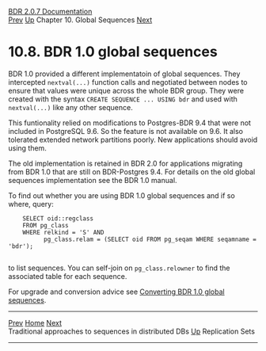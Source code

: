   [BDR 2.0.7 Documentation](README.md)                                                                                                                                                            
  [Prev](global-sequences-alternatives.md "Traditional approaches to sequences in distributed DBs")   [Up](global-sequences.md)    Chapter 10. Global Sequences    [Next](replication-sets.md "Replication Sets")  


# 10.8. BDR 1.0 global sequences

BDR 1.0 provided a different implementatoin of global sequences. They
intercepted `nextval(...)` function calls and negotiated
between nodes to ensure that values were unique across the whole BDR
group. They were created with the syntax
`CREATE SEQUENCE ... USING bdr` and used with
`nextval(...)` like any other sequence.

This funtionality relied on modifications to Postgres-BDR 9.4 that were
not included in PostgreSQL 9.6. So the feature is not available on 9.6.
It also tolerated extended network partitions poorly. New applications
should avoid using them.

The old implementation is retained in BDR 2.0 for applications migrating
from BDR 1.0 that are still on BDR-Postgres 9.4. For details on the old
global sequences implementation see the BDR 1.0 manual.

To find out whether you are using BDR 1.0 global sequences and if so
where, query:

``` PROGRAMLISTING
    SELECT oid::regclass
    FROM pg_class
    WHERE relkind = 'S' AND
          pg_class.relam = (SELECT oid FROM pg_seqam WHERE seqamname = 'bdr');
   
```

to list sequences. You can self-join on `pg_class.relowner` to
find the associated table for each sequence.

For upgrade and conversion advice see [Converting BDR 1.0 global
sequences](x4424.md#UPGRADE-20-CONVERT-10-GLOBAL-SEQUENCES).



  ----------------------------------------------------------- -------------------------------------------- ----------------------------------------------
  [Prev](global-sequences-alternatives.md)        [Home](README.md)         [Next](replication-sets.md)  
  Traditional approaches to sequences in distributed DBs       [Up](global-sequences.md)                                Replication Sets
  ----------------------------------------------------------- -------------------------------------------- ----------------------------------------------
